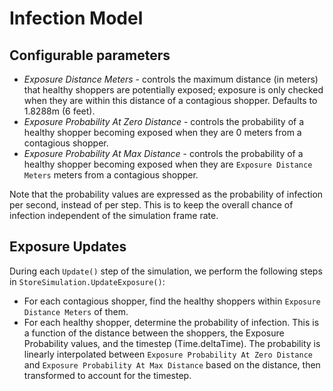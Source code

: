 # Infection Model #

## Configurable parameters ##
- *Exposure Distance Meters* - controls the maximum distance (in meters) that healthy shoppers are potentially exposed; 
exposure is only checked when they are within this distance of a contagious shopper. Defaults to 1.8288m (6 feet).
- *Exposure Probability At Zero Distance* - controls the probability of a healthy shopper becoming exposed when they are 
0 meters from a contagious shopper.
- *Exposure Probability At Max Distance* - controls the probability of a healthy shopper becoming exposed when they are 
`Exposure Distance Meters` meters from a contagious shopper.

Note that the probability values are expressed as the probability of infection per second, instead of per step. This is
to keep the overall chance of infection independent of the simulation frame rate.  

## Exposure Updates ##
During each `Update()` step of the simulation, we perform the following steps in `StoreSimulation.UpdateExposure()`:
- For each contagious shopper, find the healthy shoppers within `Exposure Distance Meters` of them.
- For each healthy shopper, determine the probability of infection. This is a function of the distance between
the shoppers, the Exposure Probability values, and the timestep (Time.deltaTime). The probability is linearly 
interpolated between `Exposure Probability At Zero Distance` and `Exposure Probability At Max Distance` based on the 
distance, then transformed to account for the timestep.

